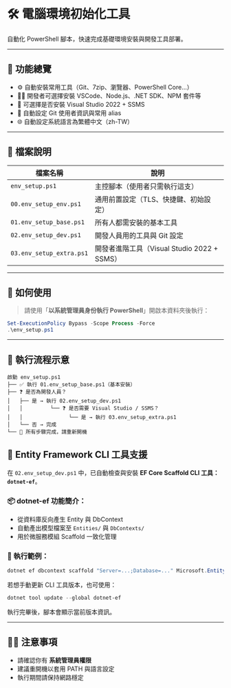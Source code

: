 # 🛠️ 電腦環境初始化工具

自動化 PowerShell 腳本，快速完成基礎環境安裝與開發工具部署。

---

## 📌 功能總覽

- ⚙️ 自動安裝常用工具（Git、7zip、瀏覽器、PowerShell Core...）
- 👨‍💻 開發者可選擇安裝 VSCode、Node.js、.NET SDK、NPM 套件等
- 🧱 可選擇是否安裝 Visual Studio 2022 + SSMS
- 🧠 自動設定 Git 使用者資訊與常用 alias
- 🌐 自動設定系統語言為繁體中文（zh-TW）

---

## 📁 檔案說明

| 檔案名稱                | 說明 |
|-------------------------|------|
| `env_setup.ps1`         | 主控腳本（使用者只需執行這支） |
| `00.env_setup_env.ps1`  | 通用前置設定（TLS、快捷鍵、初始設定） |
| `01.env_setup_base.ps1` | 所有人都需安裝的基本工具 |
| `02.env_setup_dev.ps1`  | 開發人員用的工具與 Git 設定 |
| `03.env_setup_extra.ps1`| 開發者進階工具（Visual Studio 2022 + SSMS） |

---
## 🚀 如何使用

> 請使用「**以系統管理員身份執行 PowerShell**」開啟本資料夾後執行：

```powershell
Set-ExecutionPolicy Bypass -Scope Process -Force
.\env_setup.ps1
```

---

## 🧩 執行流程示意

```
啟動 env_setup.ps1
├── ✅ 執行 01.env_setup_base.ps1（基本安裝）
├── ❓ 是否為開發人員？
│   ├── 是 → 執行 02.env_setup_dev.ps1
│   │         └── ❓ 是否需要 Visual Studio / SSMS？
│   │               └── 是 → 執行 03.env_setup_extra.ps1
│   └── 否 → 完成
└── 🎉 所有步驟完成，請重新開機
```

## 🧱 Entity Framework CLI 工具支援

在 `02.env_setup_dev.ps1` 中，已自動檢查與安裝 **EF Core Scaffold CLI 工具：`dotnet-ef`**。

### 📦 dotnet-ef 功能簡介：

- 從資料庫反向產生 Entity 與 DbContext
- 自動產出模型檔案至 `Entities/` 與 `DbContexts/`
- 用於微服務模組 Scaffold 一致化管理

### 🔎 執行範例：

```powershell
dotnet ef dbcontext scaffold "Server=...;Database=..." Microsoft.EntityFrameworkCore.SqlServer
```

若想手動更新 CLI 工具版本，也可使用：

```powershell
dotnet tool update --global dotnet-ef
```

執行完畢後，腳本會顯示當前版本資訊。

---

## 🧑‍💻 注意事項

- 請確認你有 **系統管理員權限**
- 建議重開機以套用 PATH 與語言設定
- 執行期間請保持網路穩定

